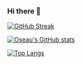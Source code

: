 ### Hi there 👋

[![GitHub Streak](https://github-readme-streak-stats.herokuapp.com/?user=oseau)](https://git.io/streak-stats)

[![Oseau's GitHub stats](https://github-readme-stats.vercel.app/api?username=oseau&count_private=true&show_icons=true)](https://github.com/anuraghazra/github-readme-stats)

[![Top Langs](https://github-readme-stats.vercel.app/api/top-langs/?username=oseau&layout=compact&langs_count=10)](https://github.com/anuraghazra/github-readme-stats)

<!--
**oseau/oseau** is a ✨ _special_ ✨ repository because its `README.md` (this file) appears on your GitHub profile.

Here are some ideas to get you started:

- 🔭 I’m currently working on ...
- 🌱 I’m currently learning ...
- 👯 I’m looking to collaborate on ...
- 🤔 I’m looking for help with ...
- 💬 Ask me about ...
- 📫 How to reach me: ...
- 😄 Pronouns: ...
- ⚡ Fun fact: ...
-->
